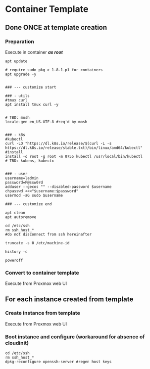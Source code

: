# Container Template 

## Done ONCE at template creation
### Preparation

Execute in container ***as root***
```
apt update

# require sudo pkg > 1.8.1-p1 for containers
apt upgrade -y


### --- customize start

### - utils
#tmux curl
apt install tmux curl -y


# TBD: mosh
locale-gen en_US.UTF-8 #req'd by mosh


### - k8s
#kubectl
curl -LO "https://dl.k8s.io/release/$(curl -L -s https://dl.k8s.io/release/stable.txt)/bin/linux/amd64/kubectl"
#install
install -o root -g root -m 0755 kubectl /usr/local/bin/kubectl
# TBD: kubens, kubectx


### - user
username=ladmin
password=P@ssw0rd
adduser --gecos "" --disabled-password $username
chpasswd <<<"$username:$password"
usermod -aG sudo $username

### --- customize end

apt clean
apt autoremove

cd /etc/ssh
rm ssh_host_*
#do not disconnect from ssh hereinafter

truncate -s 0 /etc/machine-id

history -c

poweroff
```

### Convert to container template
Execute from Proxmox web UI

## For each instance created from template

### Create instance from template
Execute from Proxmox web UI

### Boot instance and configure (workaround for absence of cloudinit)
```
cd /etc/ssh
rm ssh_host_*
dpkg-reconfigure openssh-server #regen host keys
```

